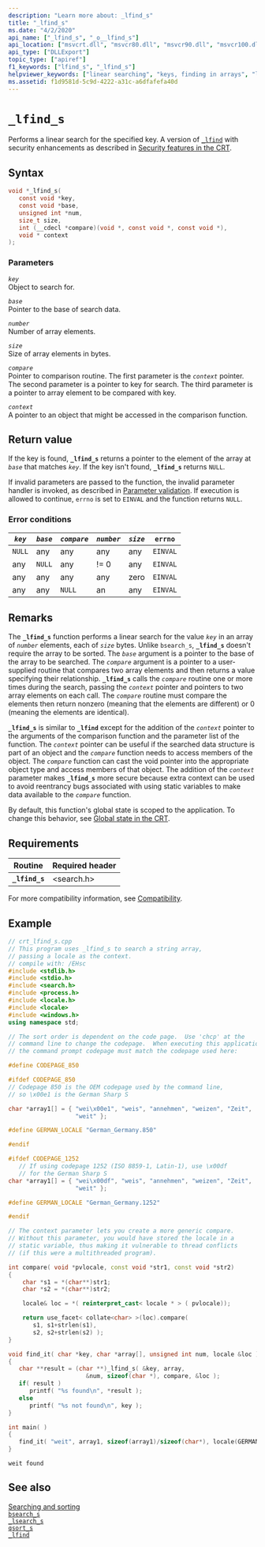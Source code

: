 ```yaml
---
description: "Learn more about: _lfind_s"
title: "_lfind_s"
ms.date: "4/2/2020"
api_name: ["_lfind_s", "_o__lfind_s"]
api_location: ["msvcrt.dll", "msvcr80.dll", "msvcr90.dll", "msvcr100.dll", "msvcr100_clr0400.dll", "msvcr110.dll", "msvcr110_clr0400.dll", "msvcr120.dll", "msvcr120_clr0400.dll", "ucrtbase.dll", "api-ms-win-crt-utility-l1-1-0.dll", "api-ms-win-crt-private-l1-1-0.dll"]
api_type: ["DLLExport"]
topic_type: ["apiref"]
f1_keywords: ["lfind_s", "_lfind_s"]
helpviewer_keywords: ["linear searching", "keys, finding in arrays", "lfind_s function", "arrays [CRT], searching", "searching, linear", "_lfind_s function"]
ms.assetid: f1d9581d-5c9d-4222-a31c-a6dfafefa40d
---
```

# `_lfind_s`

Performs a linear search for the specified key. A version of [`_lfind`](lfind.md) with security enhancements as described in [Security features in the CRT](../security-features-in-the-crt.md).

## Syntax

```C
void *_lfind_s(
   const void *key,
   const void *base,
   unsigned int *num,
   size_t size,
   int (__cdecl *compare)(void *, const void *, const void *),
   void * context
);
```

### Parameters

*`key`*\
Object to search for.

*`base`*\
Pointer to the base of search data.

*`number`*\
Number of array elements.

*`size`*\
Size of array elements in bytes.

*`compare`*\
Pointer to comparison routine. The first parameter is the *`context`* pointer. The second parameter is a pointer to key for search. The third parameter is a pointer to array element to be compared with key.

*`context`*\
A pointer to an object that might be accessed in the comparison function.

## Return value

If the key is found, **`_lfind_s`** returns a pointer to the element of the array at *`base`* that matches *`key`*. If the key isn't found, **`_lfind_s`** returns `NULL`.

If invalid parameters are passed to the function, the invalid parameter handler is invoked, as described in [Parameter validation](../parameter-validation.md). If execution is allowed to continue, `errno` is set to `EINVAL` and the function returns `NULL`.

### Error conditions

| *`key`* | *`base`* | *`compare`* | *`number`* | *`size`* | `errno` |
|---|---|---|---|---|---|
| `NULL` | any | any | any | any | `EINVAL` |
| any | `NULL` | any | != 0 | any | `EINVAL` |
| any | any | any | any | zero | `EINVAL` |
| any | any | `NULL` | an | any | `EINVAL` |

## Remarks

The **`_lfind_s`** function performs a linear search for the value *`key`* in an array of *`number`* elements, each of *`size`* bytes. Unlike `bsearch_s`, **`_lfind_s`** doesn't require the array to be sorted. The *`base`* argument is a pointer to the base of the array to be searched. The *`compare`* argument is a pointer to a user-supplied routine that compares two array elements and then returns a value specifying their relationship. **`_lfind_s`** calls the *`compare`* routine one or more times during the search, passing the *`context`* pointer and pointers to two array elements on each call. The *`compare`* routine must compare the elements then return nonzero (meaning that the elements are different) or 0 (meaning the elements are identical).

**`_lfind_s`** is similar to **`_lfind`** except for the addition of the *`context`* pointer to the arguments of the comparison function and the parameter list of the function. The *`context`* pointer can be useful if the searched data structure is part of an object and the *`compare`* function needs to access members of the object. The *`compare`* function can cast the void pointer into the appropriate object type and access members of that object. The addition of the *`context`* parameter makes **`_lfind_s`** more secure because extra context can be used to avoid reentrancy bugs associated with using static variables to make data available to the *`compare`* function.

By default, this function's global state is scoped to the application. To change this behavior, see [Global state in the CRT](../global-state.md).

## Requirements

| Routine | Required header |
|---|---|
| **`_lfind_s`** | \<search.h> |

For more compatibility information, see [Compatibility](../compatibility.md).

## Example

```cpp
// crt_lfind_s.cpp
// This program uses _lfind_s to search a string array,
// passing a locale as the context.
// compile with: /EHsc
#include <stdlib.h>
#include <stdio.h>
#include <search.h>
#include <process.h>
#include <locale.h>
#include <locale>
#include <windows.h>
using namespace std;

// The sort order is dependent on the code page.  Use 'chcp' at the
// command line to change the codepage.  When executing this application,
// the command prompt codepage must match the codepage used here:

#define CODEPAGE_850

#ifdef CODEPAGE_850
// Codepage 850 is the OEM codepage used by the command line,
// so \x00e1 is the German Sharp S

char *array1[] = { "wei\x00e1", "weis", "annehmen", "weizen", "Zeit",
                   "weit" };

#define GERMAN_LOCALE "German_Germany.850"

#endif

#ifdef CODEPAGE_1252
   // If using codepage 1252 (ISO 8859-1, Latin-1), use \x00df
   // for the German Sharp S
char *array1[] = { "wei\x00df", "weis", "annehmen", "weizen", "Zeit",
                   "weit" };

#define GERMAN_LOCALE "German_Germany.1252"

#endif

// The context parameter lets you create a more generic compare.
// Without this parameter, you would have stored the locale in a
// static variable, thus making it vulnerable to thread conflicts
// (if this were a multithreaded program).

int compare( void *pvlocale, const void *str1, const void *str2)
{
    char *s1 = *(char**)str1;
    char *s2 = *(char**)str2;

    locale& loc = *( reinterpret_cast< locale * > ( pvlocale));

    return use_facet< collate<char> >(loc).compare(
       s1, s1+strlen(s1),
       s2, s2+strlen(s2) );
}

void find_it( char *key, char *array[], unsigned int num, locale &loc )
{
   char **result = (char **)_lfind_s( &key, array,
                      &num, sizeof(char *), compare, &loc );
   if( result )
      printf( "%s found\n", *result );
   else
      printf( "%s not found\n", key );
}

int main( )
{
   find_it( "weit", array1, sizeof(array1)/sizeof(char*), locale(GERMAN_LOCALE) );
}
```

```Output
weit found
```

## See also

[Searching and sorting](../searching-and-sorting.md)\
[`bsearch_s`](bsearch-s.md)\
[`_lsearch_s`](lsearch-s.md)\
[`qsort_s`](qsort-s.md)\
[`_lfind`](lfind.md)
